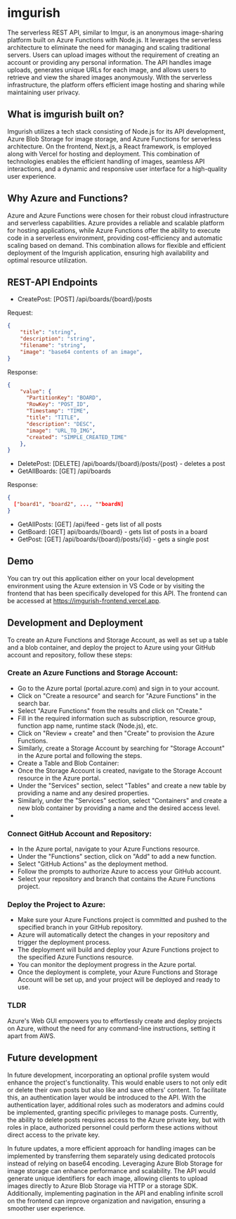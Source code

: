 # imgurish

The serverless REST API, similar to Imgur, is an anonymous image-sharing platform built on Azure Functions with Node.js. It leverages the serverless architecture to eliminate the need for managing and scaling traditional servers. Users can upload images without the requirement of creating an account or providing any personal information. The API handles image uploads, generates unique URLs for each image, and allows users to retrieve and view the shared images anonymously. With the serverless infrastructure, the platform offers efficient image hosting and sharing while maintaining user privacy.

## What is imgurish built on?

Imgurish utilizes a tech stack consisting of Node.js for its API development, Azure Blob Storage for image storage, and Azure Functions for serverless architecture. On the frontend, Next.js, a React framework, is employed along with Vercel for hosting and deployment. This combination of technologies enables the efficient handling of images, seamless API interactions, and a dynamic and responsive user interface for a high-quality user experience.

## Why Azure and Functions?

Azure and Azure Functions were chosen for their robust cloud infrastructure and serverless capabilities. Azure provides a reliable and scalable platform for hosting applications, while Azure Functions offer the ability to execute code in a serverless environment, providing cost-efficiency and automatic scaling based on demand. This combination allows for flexible and efficient deployment of the Imgurish application, ensuring high availability and optimal resource utilization.

## REST-API Endpoints

- CreatePost: [POST] /api/boards/{board}/posts

Request:
```json
{
    "title": "string",
    "description": "string",
    "filename": "string",
    "image": "base64 contents of an image",
}
```

Response: 
```json
{
    "value": {
      "PartitionKey": "BOARD",
      "RowKey": "POST_ID",
      "Timestamp": "TIME",
      "title": "TITLE",
      "description": "DESC",
      "image": "URL_TO_IMG",
      "created": "SIMPLE_CREATED_TIME"
    },
}
```

- DeletePost: [DELETE] /api/boards/{board}/posts/{post} - deletes a post
- GetAllBoards: [GET] /api/boards

Response:
```json
{
  ["board1", "board2", ..., ""boardN]
}
```

- GetAllPosts: [GET] /api/feed - gets list of all posts
- GetBoard: [GET] api/boards/{board} - gets list of posts in a board
- GetPost: [GET] /api/boards/{board}/posts/{id} - gets a single post

## Demo

You can try out this application either on your local development environment using the Azure extension in VS Code or by visiting the frontend that has been specifically developed for this API. The frontend can be accessed at https://imgurish-frontend.vercel.app.

## Development and Deployment

To create an Azure Functions and Storage Account, as well as set up a table and a blob container, and deploy the project to Azure using your GitHub account and repository, follow these steps:

### Create an Azure Functions and Storage Account:
- Go to the Azure portal (portal.azure.com) and sign in to your account.
- Click on "Create a resource" and search for "Azure Functions" in the search bar.
- Select "Azure Functions" from the results and click on "Create."
- Fill in the required information such as subscription, resource group, function app name, runtime stack (Node.js), etc.
- Click on "Review + create" and then "Create" to provision the Azure Functions.
- Similarly, create a Storage Account by searching for "Storage Account" in the Azure portal and following the steps.
- Create a Table and Blob Container:
- Once the Storage Account is created, navigate to the Storage Account resource in the Azure portal.
- Under the "Services" section, select "Tables" and create a new table by providing a name and any desired properties.
- Similarly, under the "Services" section, select "Containers" and create a new blob container by providing a name and the desired access level.
- 
### Connect GitHub Account and Repository:
- In the Azure portal, navigate to your Azure Functions resource.
- Under the "Functions" section, click on "Add" to add a new function.
- Select "GitHub Actions" as the deployment method.
- Follow the prompts to authorize Azure to access your GitHub account.
- Select your repository and branch that contains the Azure Functions project.

### Deploy the Project to Azure:
- Make sure your Azure Functions project is committed and pushed to the specified branch in your GitHub repository.
- Azure will automatically detect the changes in your repository and trigger the deployment process.
- The deployment will build and deploy your Azure Functions project to the specified Azure Functions resource.
- You can monitor the deployment progress in the Azure portal.
- Once the deployment is complete, your Azure Functions and Storage Account will be set up, and your project will be deployed and ready to use.

### TLDR

Azure's Web GUI empowers you to effortlessly create and deploy projects on Azure, without the need for any command-line instructions, setting it apart from AWS.

## Future development

In future development, incorporating an optional profile system would enhance the project's functionality. This would enable users to not only edit or delete their own posts but also like and save others' content. To facilitate this, an authentication layer would be introduced to the API. With the authentication layer, additional roles such as moderators and admins could be implemented, granting specific privileges to manage posts. Currently, the ability to delete posts requires access to the Azure private key, but with roles in place, authorized personnel could perform these actions without direct access to the private key.

In future updates, a more efficient approach for handling images can be implemented by transferring them separately using dedicated protocols instead of relying on base64 encoding. Leveraging Azure Blob Storage for image storage can enhance performance and scalability. The API would generate unique identifiers for each image, allowing clients to upload images directly to Azure Blob Storage via HTTP or a storage SDK. Additionally, implementing pagination in the API and enabling infinite scroll on the frontend can improve organization and navigation, ensuring a smoother user experience.
